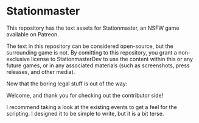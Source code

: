 # Stationmaster

This repository has the text assets for Stationmaster, an NSFW game available on Patreon.

The text in this repository can be considered open-source, but the surrounding game is not. By comitting to this repository, you grant a non-exclusive license to StationmasterDev to use the content within this or any future games, or in any associated materials (such as screenshots, press releases, and other media).

Now that the boring legal stuff is out of the way:

Welcome, and thank you for checking out the contributor side!

I recommend taking a look at the existing events to get a feel for the scripting. I designed it to be simple to write, but it is a bit terse.
